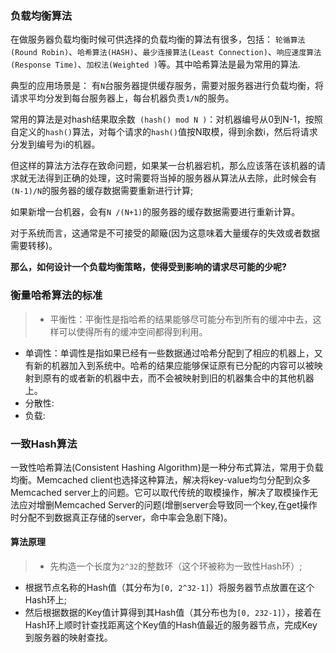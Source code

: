 ### 负载均衡算法

在做服务器负载均衡时候可供选择的负载均衡的算法有很多，包括： `轮循算法(Round Robin)`、`哈希算法(HASH)`、`最少连接算法(Least Connection)`、`响应速度算法(Response Time)`、`加权法(Weighted )`等。其中哈希算法是最为常用的算法.

典型的应用场景是： 有`N`台服务器提供缓存服务，需要对服务器进行负载均衡，将请求平均分发到每台服务器上，每台机器负责`1/N`的服务。

常用的算法是对hash结果取余数` (hash() mod N )`：对机器编号从0到N-1，按照自定义的`hash()`算法，对每个请求的`hash()`值按N取模，得到余数i，然后将请求分发到编号为i的机器。

但这样的算法方法存在致命问题，如果某一台机器宕机，那么应该落在该机器的请求就无法得到正确的处理，这时需要将当掉的服务器从算法从去除，此时候会有`(N-1)/N`的服务器的缓存数据需要重新进行计算;

如果新增一台机器，会有`N /(N+1)`的服务器的缓存数据需要进行重新计算。

对于系统而言，这通常是不可接受的颠簸(因为这意味着大量缓存的失效或者数据需要转移)。

**那么，如何设计一个负载均衡策略，使得受到影响的请求尽可能的少呢?**


### 衡量哈希算法的标准

>+ 平衡性：平衡性是指哈希的结果能够尽可能分布到所有的缓冲中去，这样可以使得所有的缓冲空间都得到利用。
+ 单调性：单调性是指如果已经有一些数据通过哈希分配到了相应的机器上，又有新的机器加入到系统中。哈希的结果应能够保证原有已分配的内容可以被映射到原有的或者新的机器中去，而不会被映射到旧的机器集合中的其他机器上。
+ 分散性:
+ 负载:

### 一致Hash算法

一致性哈希算法(Consistent Hashing Algorithm)是一种分布式算法，常用于负载均衡。Memcached client也选择这种算法，解决将key-value均匀分配到众多Memcached server上的问题。它可以取代传统的取模操作，解决了取模操作无法应对增删Memcached Server的问题(增删server会导致同一个key,在get操作时分配不到数据真正存储的server，命中率会急剧下降)。


#### 算法原理
>+ 先构造一个长度为`2^32`的整数环（这个环被称为一致性Hash环）;
+ 根据节点名称的Hash值（其分布为`[0, 2^32-1]`）将服务器节点放置在这个Hash环上;
+ 然后根据数据的Key值计算得到其Hash值（其分布也为`[0, 232-1]`），接着在Hash环上顺时针查找距离这个Key值的Hash值最近的服务器节点，完成Key到服务器的映射查找。



